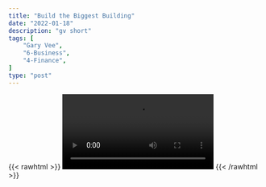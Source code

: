 ```yaml
---
title: "Build the Biggest Building"
date: "2022-01-18"
description: "gv short"
tags: [
    "Gary Vee",
    "6-Business",
    "4-Finance",
]
type: "post"
---
```

{{< rawhtml >}}
    <video width="auto" height="auto" controls>
        <source src="https://clips.dev00ps.com/Gary%20Vee/build_vs_not_build.mp4" type="video/mp4"> 
    </video>
{{< /rawhtml >}}